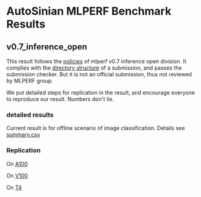 # AutoSinian MLPERF Benchmark Results
## v0.7_inference_open
This result follows the [policies](https://github.com/mlperf/inference_policies/blob/master/inference_rules.adoc) of mlperf v0.7 inference open division. It complies with the [directory structure](https://github.com/mlperf/policies/blob/master/submission_rules.adoc#submission-content) of a submission, and passes the submission checker. But it is not an official submission, thus not reviewed by MLPERF group.

We put detailed steps for replication in the result, and encourage everyone to reproduce our result. Numbers don't lie.

### detailed results
Current result is for offline scenario of image classification. Details see [summary.csv](v0.7_inference_open/results/summary.csv)

### Replication
On [A100](v0.7_inference_open/measurements/alibaba_cloud_Sinian_A100/OFAnet-AutoSinian/Offline/README.md)

On [V100](v0.7_inference_open/measurements/alibaba_cloud_Sinian_V100/OFAnet-AutoSinian/Offline/README.md)

On [T4](v0.7_inference_open/measurements/alibaba_cloud_Sinian_T4/OFAnet-AutoSinian/Offline/README.md)